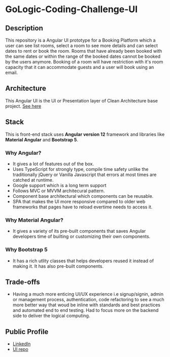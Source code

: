 # GoLogic-Coding-Challenge-UI
## Description
This repository is a Angular UI prototype for a Booking Platform which a user can see list rooms, select a room to see more details and can select dates to rent or book the room. Rooms that have already been booked with the same dates or within the range of the booked dates cannot be booked by the users anymore. Booking of a room will have restriction with it's room capacity that it can accommodate guests and a user will book using an email.

## Architecture
This Angular UI is the UI or Presentation layer of Clean Architecture base project. [See here](https://github.com/JohnHugo1105/GoLogic-Coding-Challenge-API "See here")

## Stack
This is front-end stack uses **Angular version 12** framework and libraries like **Material Angular** and **Bootstrap 5**.
### Why Angular?
- It gives a lot of features out of the box.
- Uses TypeScript for strongly type, compile time safety unlike the traditionally jQuery or Vanilla Javascript that errors at most times are catched at runtime.
- Google support which is a long term support
- Follows MVC or MVVM architecural pattern.
- Component base architectural which components can be reusable.
- SPA that makes the UI more responsive compared to older web frameworks that pages have to reload evertime needs to access it.
### Why Material Angular?
- It gives a variety of its pre-built components that saves Angular developers time of builting or customizing their own components.
### Why Bootstrap 5
- It has a rich utlity classes that helps developers reused it instead of making it. It has also pre-built components.
## Trade-offs
- Having a much more enticing UI/UX experience i.e signup/signin, admin or management process, authentication, code refactoring to see a much more better way that woud be inline with standards and best practices and automated end to end testing. Had to focus more on the backend side to deliver the logical computing.
## Public Profile
- [LinkedIn](http://https://www.linkedin.com/in/peter-john-r-hugo-050078101/ "LinkedIn")
- [UI repo](https://github.com/JohnHugo1105/GoLogic-Coding-Challenge-UI)
